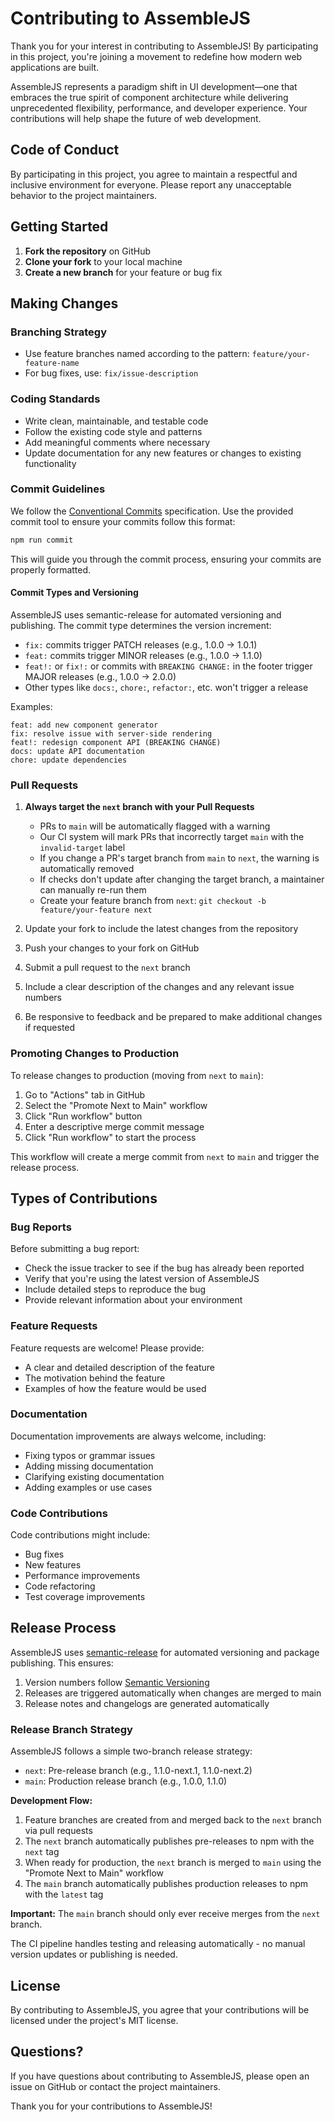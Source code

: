 # Contributing to AssembleJS

Thank you for your interest in contributing to AssembleJS! By participating in this project, you're joining a movement to redefine how modern web applications are built.

AssembleJS represents a paradigm shift in UI development—one that embraces the true spirit of component architecture while delivering unprecedented flexibility, performance, and developer experience. Your contributions will help shape the future of web development.

## Code of Conduct

By participating in this project, you agree to maintain a respectful and inclusive environment for everyone. Please report any unacceptable behavior to the project maintainers.

## Getting Started

1. **Fork the repository** on GitHub
2. **Clone your fork** to your local machine
3. **Create a new branch** for your feature or bug fix

## Making Changes

### Branching Strategy

- Use feature branches named according to the pattern: `feature/your-feature-name`
- For bug fixes, use: `fix/issue-description`

### Coding Standards

- Write clean, maintainable, and testable code
- Follow the existing code style and patterns
- Add meaningful comments where necessary
- Update documentation for any new features or changes to existing functionality

### Commit Guidelines

We follow the [Conventional Commits](https://www.conventionalcommits.org/) specification. Use the provided commit tool to ensure your commits follow this format:

```bash
npm run commit
```

This will guide you through the commit process, ensuring your commits are properly formatted.

#### Commit Types and Versioning

AssembleJS uses semantic-release for automated versioning and publishing. The commit type determines the version increment:

- `fix:` commits trigger PATCH releases (e.g., 1.0.0 → 1.0.1)
- `feat:` commits trigger MINOR releases (e.g., 1.0.0 → 1.1.0)
- `feat!:` or `fix!:` or commits with `BREAKING CHANGE:` in the footer trigger MAJOR releases (e.g., 1.0.0 → 2.0.0)
- Other types like `docs:`, `chore:`, `refactor:`, etc. won't trigger a release

Examples:
```
feat: add new component generator
fix: resolve issue with server-side rendering
feat!: redesign component API (BREAKING CHANGE)
docs: update API documentation
chore: update dependencies
```

### Pull Requests

1. **Always target the `next` branch with your Pull Requests**
   - PRs to `main` will be automatically flagged with a warning
   - Our CI system will mark PRs that incorrectly target `main` with the `invalid-target` label
   - If you change a PR's target branch from `main` to `next`, the warning is automatically removed
   - If checks don't update after changing the target branch, a maintainer can manually re-run them
   - Create your feature branch from `next`: `git checkout -b feature/your-feature next`

2. Update your fork to include the latest changes from the repository
3. Push your changes to your fork on GitHub
4. Submit a pull request to the `next` branch
5. Include a clear description of the changes and any relevant issue numbers
6. Be responsive to feedback and be prepared to make additional changes if requested

### Promoting Changes to Production

To release changes to production (moving from `next` to `main`):

1. Go to "Actions" tab in GitHub
2. Select the "Promote Next to Main" workflow
3. Click "Run workflow" button
4. Enter a descriptive merge commit message
5. Click "Run workflow" to start the process

This workflow will create a merge commit from `next` to `main` and trigger the release process.

## Types of Contributions

### Bug Reports

Before submitting a bug report:

- Check the issue tracker to see if the bug has already been reported
- Verify that you're using the latest version of AssembleJS
- Include detailed steps to reproduce the bug
- Provide relevant information about your environment

### Feature Requests

Feature requests are welcome! Please provide:

- A clear and detailed description of the feature
- The motivation behind the feature
- Examples of how the feature would be used

### Documentation

Documentation improvements are always welcome, including:

- Fixing typos or grammar issues
- Adding missing documentation
- Clarifying existing documentation
- Adding examples or use cases

### Code Contributions

Code contributions might include:

- Bug fixes
- New features
- Performance improvements
- Code refactoring
- Test coverage improvements

## Release Process

AssembleJS uses [semantic-release](https://github.com/semantic-release/semantic-release) for automated versioning and package publishing. This ensures:

1. Version numbers follow [Semantic Versioning](https://semver.org/)
2. Releases are triggered automatically when changes are merged to main
3. Release notes and changelogs are generated automatically

### Release Branch Strategy

AssembleJS follows a simple two-branch release strategy:

- `next`: Pre-release branch (e.g., 1.1.0-next.1, 1.1.0-next.2)
- `main`: Production release branch (e.g., 1.0.0, 1.1.0)

**Development Flow:**

1. Feature branches are created from and merged back to the `next` branch via pull requests
2. The `next` branch automatically publishes pre-releases to npm with the `next` tag
3. When ready for production, the `next` branch is merged to `main` using the "Promote Next to Main" workflow
4. The `main` branch automatically publishes production releases to npm with the `latest` tag

**Important:** The `main` branch should only ever receive merges from the `next` branch.

The CI pipeline handles testing and releasing automatically - no manual version updates or publishing is needed.

## License

By contributing to AssembleJS, you agree that your contributions will be licensed under the project's MIT license.

## Questions?

If you have questions about contributing to AssembleJS, please open an issue on GitHub or contact the project maintainers.

Thank you for your contributions to AssembleJS!